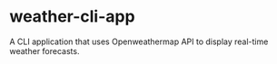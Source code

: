 # weather-cli-app
A CLI application that uses Openweathermap API to display real-time weather forecasts.
